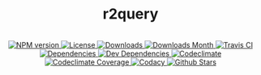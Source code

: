 <h1 align="center">r2query</h1>

<div align="center">
  <strong></strong>
</div>

<br />

<div align="center">
  <!-- NPM version -->
  <a href="https://npmjs.org/package/r2query" target="_blank">
    <img src="https://img.shields.io/npm/v/r2query.svg" alt="NPM version" />
  </a>
  <!-- License -->
  <a href="https://npmjs.org/package/r2query" target="_blank">
    <img src="https://img.shields.io/npm/l/r2query.svg" alt="License" />
  </a>
  <!-- Downloads -->
  <a href="https://npmjs.org/package/r2query" target="_blank">
    <img src="https://img.shields.io/npm/dt/r2query.svg" alt="Downloads" />
  </a>
  <!-- Downloads Month -->
  <a href="https://npmjs.org/package/r2query" target="_blank">
    <img src="https://img.shields.io/npm/dm/r2query.svg" alt="Downloads Month" />
  </a>
  <!-- Travis CI -->
  <a href="https://travis-ci.org/r2js/r2query" target="_blank">
    <img src="https://img.shields.io/travis/r2js/r2query.svg" alt="Travis CI" />
  </a>
  <!-- Dependencies -->
  <a href="https://david-dm.org/r2js/r2query" target="_blank">
    <img src="https://img.shields.io/david/r2js/r2query.svg" alt="Dependencies" />
  </a>
  <!-- Dev Dependencies -->
  <a href="https://david-dm.org/r2js/r2query?type=dev" target="_blank">
    <img src="https://img.shields.io/david/dev/r2js/r2query.svg" alt="Dev Dependencies" />
  </a>
  <!-- Codeclimate -->
  <a href="https://codeclimate.com/github/r2js/r2query" target="_blank">
    <img src="https://img.shields.io/codeclimate/github/r2js/r2query.svg" alt="Codeclimate" />
  </a>
  <!-- Codeclimate Coverage -->
  <a href="https://codeclimate.com/github/r2js/r2query" target="_blank">
    <img src="https://img.shields.io/codeclimate/coverage/github/r2js/r2query.svg" alt="Codeclimate Coverage" />
  </a>
  <!-- Codacy -->
  <a href="https://codacy.com" target="_blank">
    <img src="https://img.shields.io/codacy/grade/0053539103e7422e8f040329a5b154a9.svg" alt="Codacy" />
  </a>
  <!-- Github Stars -->
  <a href="https://github.com/r2js/r2query" target="_blank">
    <img src="https://img.shields.io/github/stars/r2js/r2query.svg?label=%E2%98%85" alt="Github Stars" />
  </a>
</div>
